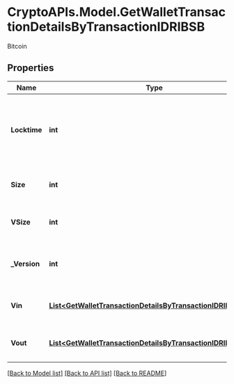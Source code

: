 # CryptoAPIs.Model.GetWalletTransactionDetailsByTransactionIDRIBSB
Bitcoin

## Properties

Name | Type | Description | Notes
------------ | ------------- | ------------- | -------------
**Locktime** | **int** | Represents the time at which a particular transaction can be added to the blockchain. | 
**Size** | **int** | Represents the total size of this transaction. | 
**VSize** | **int** | Represents the virtual size of this transaction. | 
**_Version** | **int** | Represents the transaction version number. | 
**Vin** | [**List&lt;GetWalletTransactionDetailsByTransactionIDRIBSBVin&gt;**](GetWalletTransactionDetailsByTransactionIDRIBSBVin.md) | Object Array representation of transaction inputs | 
**Vout** | [**List&lt;GetWalletTransactionDetailsByTransactionIDRIBSBVout&gt;**](GetWalletTransactionDetailsByTransactionIDRIBSBVout.md) | Represents the transaction outputs. | 

[[Back to Model list]](../README.md#documentation-for-models) [[Back to API list]](../README.md#documentation-for-api-endpoints) [[Back to README]](../README.md)

